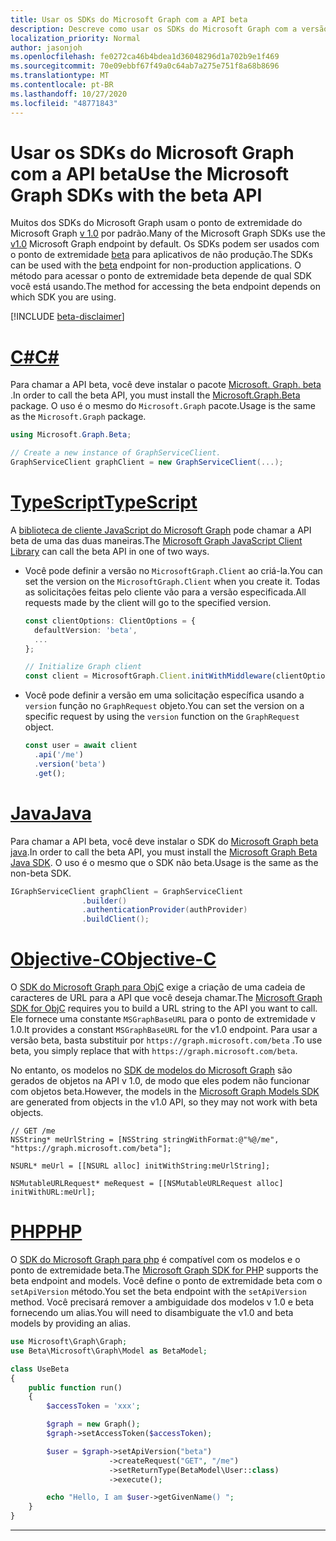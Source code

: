 ```yaml
---
title: Usar os SDKs do Microsoft Graph com a API beta
description: Descreve como usar os SDKs do Microsoft Graph com a versão beta da API.
localization_priority: Normal
author: jasonjoh
ms.openlocfilehash: fe0272ca46b4bdea1d36048296d1a702b9e1f469
ms.sourcegitcommit: 70e09ebbf67f49a0c64ab7a275e751f8a68b8696
ms.translationtype: MT
ms.contentlocale: pt-BR
ms.lasthandoff: 10/27/2020
ms.locfileid: "48771843"
---
```

# <a name="use-the-microsoft-graph-sdks-with-the-beta-api"></a><span data-ttu-id="c28bc-103">Usar os SDKs do Microsoft Graph com a API beta</span><span class="sxs-lookup"><span data-stu-id="c28bc-103">Use the Microsoft Graph SDKs with the beta API</span></span>

<span data-ttu-id="c28bc-104">Muitos dos SDKs do Microsoft Graph usam o ponto de extremidade do Microsoft Graph [v 1.0](/graph/api/overview?view=graph-rest-1.0&preserve-view=false) por padrão.</span><span class="sxs-lookup"><span data-stu-id="c28bc-104">Many of the Microsoft Graph SDKs use the [v1.0](/graph/api/overview?view=graph-rest-1.0&preserve-view=false) Microsoft Graph endpoint by default.</span></span> <span data-ttu-id="c28bc-105">Os SDKs podem ser usados com o ponto de extremidade [beta](/graph/api/overview?view=graph-rest-beta&preserve-view=true) para aplicativos de não produção.</span><span class="sxs-lookup"><span data-stu-id="c28bc-105">The SDKs can be used with the [beta](/graph/api/overview?view=graph-rest-beta&preserve-view=true) endpoint for non-production applications.</span></span> <span data-ttu-id="c28bc-106">O método para acessar o ponto de extremidade beta depende de qual SDK você está usando.</span><span class="sxs-lookup"><span data-stu-id="c28bc-106">The method for accessing the beta endpoint depends on which SDK you are using.</span></span>

[!INCLUDE [beta-disclaimer](../../api-reference/includes/beta-disclaimer.md)]

# <a name="c"></a>[<span data-ttu-id="c28bc-107">C#</span><span class="sxs-lookup"><span data-stu-id="c28bc-107">C#</span></span>](#tab/CS)

<span data-ttu-id="c28bc-108">Para chamar a API beta, você deve instalar o pacote [Microsoft. Graph. beta](https://www.nuget.org/packages/Microsoft.Graph.Beta) .</span><span class="sxs-lookup"><span data-stu-id="c28bc-108">In order to call the beta API, you must install the [Microsoft.Graph.Beta](https://www.nuget.org/packages/Microsoft.Graph.Beta) package.</span></span> <span data-ttu-id="c28bc-109">O uso é o mesmo do `Microsoft.Graph` pacote.</span><span class="sxs-lookup"><span data-stu-id="c28bc-109">Usage is the same as the `Microsoft.Graph` package.</span></span>

```csharp
using Microsoft.Graph.Beta;

// Create a new instance of GraphServiceClient.
GraphServiceClient graphClient = new GraphServiceClient(...);
```

# <a name="typescript"></a>[<span data-ttu-id="c28bc-110">TypeScript</span><span class="sxs-lookup"><span data-stu-id="c28bc-110">TypeScript</span></span>](#tab/typeScript)

<span data-ttu-id="c28bc-111">A [biblioteca de cliente JavaScript do Microsoft Graph](https://github.com/microsoftgraph/msgraph-sdk-javascript) pode chamar a API beta de uma das duas maneiras.</span><span class="sxs-lookup"><span data-stu-id="c28bc-111">The [Microsoft Graph JavaScript Client Library](https://github.com/microsoftgraph/msgraph-sdk-javascript) can call the beta API in one of two ways.</span></span>

- <span data-ttu-id="c28bc-112">Você pode definir a versão no `MicrosoftGraph.Client` ao criá-la.</span><span class="sxs-lookup"><span data-stu-id="c28bc-112">You can set the version on the `MicrosoftGraph.Client` when you create it.</span></span> <span data-ttu-id="c28bc-113">Todas as solicitações feitas pelo cliente vão para a versão especificada.</span><span class="sxs-lookup"><span data-stu-id="c28bc-113">All requests made by the client will go to the specified version.</span></span>

    ```typescript
    const clientOptions: ClientOptions = {
      defaultVersion: 'beta',
      ...
    };

    // Initialize Graph client
    const client = MicrosoftGraph.Client.initWithMiddleware(clientOptions);
    ```

- <span data-ttu-id="c28bc-114">Você pode definir a versão em uma solicitação específica usando a `version` função no `GraphRequest` objeto.</span><span class="sxs-lookup"><span data-stu-id="c28bc-114">You can set the version on a specific request by using the `version` function on the `GraphRequest` object.</span></span>

    ```typescript
    const user = await client
      .api('/me')
      .version('beta')
      .get();
    ```

# <a name="java"></a>[<span data-ttu-id="c28bc-115">Java</span><span class="sxs-lookup"><span data-stu-id="c28bc-115">Java</span></span>](#tab/Java)

<span data-ttu-id="c28bc-116">Para chamar a API beta, você deve instalar o SDK do [Microsoft Graph beta java](https://github.com/microsoftgraph/msgraph-beta-sdk-java).</span><span class="sxs-lookup"><span data-stu-id="c28bc-116">In order to call the beta API, you must install the [Microsoft Graph Beta Java SDK](https://github.com/microsoftgraph/msgraph-beta-sdk-java).</span></span> <span data-ttu-id="c28bc-117">O uso é o mesmo que o SDK não beta.</span><span class="sxs-lookup"><span data-stu-id="c28bc-117">Usage is the same as the non-beta SDK.</span></span>

```Java
IGraphServiceClient graphClient = GraphServiceClient
                .builder()
                .authenticationProvider(authProvider)
                .buildClient();
```

# <a name="objective-c"></a>[<span data-ttu-id="c28bc-118">Objective-C</span><span class="sxs-lookup"><span data-stu-id="c28bc-118">Objective-C</span></span>](#tab/Objective-C)

<span data-ttu-id="c28bc-119">O [SDK do Microsoft Graph para ObjC](https://github.com/microsoftgraph/msgraph-sdk-objc) exige a criação de uma cadeia de caracteres de URL para a API que você deseja chamar.</span><span class="sxs-lookup"><span data-stu-id="c28bc-119">The [Microsoft Graph SDK for ObjC](https://github.com/microsoftgraph/msgraph-sdk-objc) requires you to build a URL string to the API you want to call.</span></span> <span data-ttu-id="c28bc-120">Ele fornece uma constante `MSGraphBaseURL` para o ponto de extremidade v 1.0.</span><span class="sxs-lookup"><span data-stu-id="c28bc-120">It provides a constant `MSGraphBaseURL` for the v1.0 endpoint.</span></span> <span data-ttu-id="c28bc-121">Para usar a versão beta, basta substituir por `https://graph.microsoft.com/beta` .</span><span class="sxs-lookup"><span data-stu-id="c28bc-121">To use beta, you simply replace that with `https://graph.microsoft.com/beta`.</span></span>

<span data-ttu-id="c28bc-122">No entanto, os modelos no [SDK de modelos do Microsoft Graph](https://github.com/microsoftgraph/msgraph-sdk-objc-models) são gerados de objetos na API v 1.0, de modo que eles podem não funcionar com objetos beta.</span><span class="sxs-lookup"><span data-stu-id="c28bc-122">However, the models in the [Microsoft Graph Models SDK](https://github.com/microsoftgraph/msgraph-sdk-objc-models) are generated from objects in the v1.0 API, so they may not work with beta objects.</span></span>

```objc
// GET /me
NSString* meUrlString = [NSString stringWithFormat:@"%@/me", "https://graph.microsoft.com/beta"];

NSURL* meUrl = [[NSURL alloc] initWithString:meUrlString];

NSMutableURLRequest* meRequest = [[NSMutableURLRequest alloc] initWithURL:meUrl];
```

# <a name="php"></a>[<span data-ttu-id="c28bc-123">PHP</span><span class="sxs-lookup"><span data-stu-id="c28bc-123">PHP</span></span>](#tab/PHP)

<span data-ttu-id="c28bc-124">O [SDK do Microsoft Graph para php](https://github.com/microsoftgraph/msgraph-sdk-php) é compatível com os modelos e o ponto de extremidade beta.</span><span class="sxs-lookup"><span data-stu-id="c28bc-124">The [Microsoft Graph SDK for PHP](https://github.com/microsoftgraph/msgraph-sdk-php) supports the beta endpoint and models.</span></span> <span data-ttu-id="c28bc-125">Você define o ponto de extremidade beta com o `setApiVersion` método.</span><span class="sxs-lookup"><span data-stu-id="c28bc-125">You set the beta endpoint with the `setApiVersion` method.</span></span> <span data-ttu-id="c28bc-126">Você precisará remover a ambiguidade dos modelos v 1.0 e beta fornecendo um alias.</span><span class="sxs-lookup"><span data-stu-id="c28bc-126">You will need to disambiguate the v1.0 and beta models by providing an alias.</span></span>

```php
use Microsoft\Graph\Graph;
use Beta\Microsoft\Graph\Model as BetaModel;

class UseBeta
{
    public function run()
    {
        $accessToken = 'xxx';

        $graph = new Graph();
        $graph->setAccessToken($accessToken);

        $user = $graph->setApiVersion("beta")
                      ->createRequest("GET", "/me")
                      ->setReturnType(BetaModel\User::class)
                      ->execute();

        echo "Hello, I am $user->getGivenName() ";
    }
}
```

---
